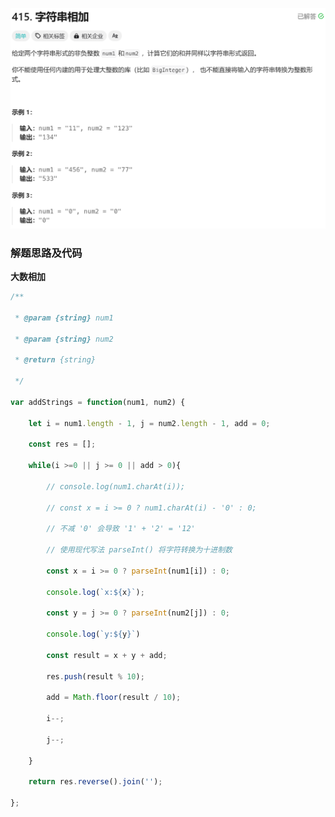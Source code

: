 
![Pasted image 20241228200323](https://raw.githubusercontent.com/SimonWuZY/MarkdownPics/main/imgs/Pasted%20image%2020241228200323.png)

### 解题思路及代码

**大数相加**

```js
/**

 * @param {string} num1

 * @param {string} num2

 * @return {string}

 */

var addStrings = function(num1, num2) {

    let i = num1.length - 1, j = num2.length - 1, add = 0;

    const res = [];

    while(i >=0 || j >= 0 || add > 0){

        // console.log(num1.charAt(i));

        // const x = i >= 0 ? num1.charAt(i) - '0' : 0;

        // 不减 '0' 会导致 '1' + '2' = '12'

        // 使用现代写法 parseInt() 将字符转换为十进制数

        const x = i >= 0 ? parseInt(num1[i]) : 0;

        console.log(`x:${x}`);

        const y = j >= 0 ? parseInt(num2[j]) : 0;

        console.log(`y:${y}`)

        const result = x + y + add;

        res.push(result % 10);

        add = Math.floor(result / 10);

        i--;

        j--;

    }

    return res.reverse().join('');

};
```